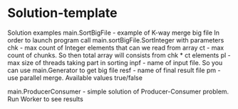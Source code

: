 # Solution-template

Solution examples 
   main.SortBigFile - example of K-way merge big file
          In order to launch program call main.sortBigFile.SortInteger
          with parameters
              chk  - max count of Integer elements that can we read from array
              ct   - max count of chunks. So then total array will consists from chk * ct elements
              pl   - max size of threads taking part in sorting
              inpf - name of input file. So you can use main.Generator to get big file
              resf - name of final result file
              pm   - use parallel merge. Available values true/false
              
   main.ProducerConsumer - simple solution of Producer-Consumer problem. Run Worker to see results
